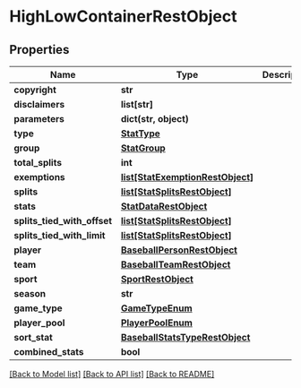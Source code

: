 # HighLowContainerRestObject

## Properties
Name | Type | Description | Notes
------------ | ------------- | ------------- | -------------
**copyright** | **str** |  | [optional] 
**disclaimers** | **list[str]** |  | [optional] 
**parameters** | **dict(str, object)** |  | [optional] 
**type** | [**StatType**](StatType.md) |  | [optional] 
**group** | [**StatGroup**](StatGroup.md) |  | [optional] 
**total_splits** | **int** |  | [optional] 
**exemptions** | [**list[StatExemptionRestObject]**](StatExemptionRestObject.md) |  | [optional] 
**splits** | [**list[StatSplitsRestObject]**](StatSplitsRestObject.md) |  | [optional] 
**stats** | [**StatDataRestObject**](StatDataRestObject.md) |  | [optional] 
**splits_tied_with_offset** | [**list[StatSplitsRestObject]**](StatSplitsRestObject.md) |  | [optional] 
**splits_tied_with_limit** | [**list[StatSplitsRestObject]**](StatSplitsRestObject.md) |  | [optional] 
**player** | [**BaseballPersonRestObject**](BaseballPersonRestObject.md) |  | [optional] 
**team** | [**BaseballTeamRestObject**](BaseballTeamRestObject.md) |  | [optional] 
**sport** | [**SportRestObject**](SportRestObject.md) |  | [optional] 
**season** | **str** |  | [optional] 
**game_type** | [**GameTypeEnum**](GameTypeEnum.md) |  | [optional] 
**player_pool** | [**PlayerPoolEnum**](PlayerPoolEnum.md) |  | [optional] 
**sort_stat** | [**BaseballStatsTypeRestObject**](BaseballStatsTypeRestObject.md) |  | [optional] 
**combined_stats** | **bool** |  | [optional] 

[[Back to Model list]](../README.md#documentation-for-models) [[Back to API list]](../README.md#documentation-for-api-endpoints) [[Back to README]](../README.md)

